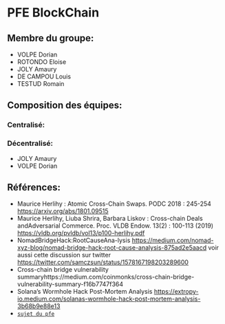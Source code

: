 # PFE BlockChain

## Membre du groupe:
- VOLPE Dorian  
- ROTONDO Eloise
- JOLY Amaury
- DE CAMPOU Louis
- TESTUD Romain

## Composition des équipes:
### Centralisé:
### Décentralisé:
- JOLY Amaury
- VOLPE Dorian

## Références:
- Maurice Herlihy : Atomic Cross-Chain Swaps. PODC 2018 : 245-254 https://arxiv.org/abs/1801.09515
- Maurice Herlihy, Liuba Shrira, Barbara Liskov : Cross-chain Deals andAdversarial Commerce. Proc. VLDB Endow. 13(2) : 100-113 (2019) https://vldb.org/pvldb/vol13/p100-herlihy.pdf
- NomadBridgeHack:RootCauseAna-lysis https://medium.com/nomad-xyz-blog/nomad-bridge-hack-root-cause-analysis-875ad2e5aacd voir  aussi cette discussion sur twitter https://twitter.com/samczsun/status/1578167198203289600
- Cross-chain   bridge   vulnerability   summaryhttps://medium.com/coinmonks/cross-chain-bridge-vulnerability-summary-f16b7747f364
- Solana’s Wormhole Hack Post-Mortem Analysis https://extropy-io.medium.com/solanas-wormhole-hack-post-mortem-analysis-3b68b9e88e13
- [`sujet du pfe`](sujet.pdf/)

